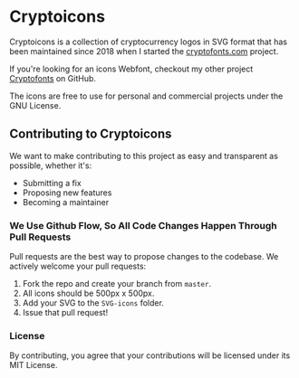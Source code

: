 # Cryptoicons

Cryptoicons is a collection of cryptocurrency logos in SVG format that has been maintained since 2018 when I started the [cryptofonts.com](https://www.cryptofonts.com) project.

If you're looking for an icons Webfont, checkout my other project [Cryptofonts](https://github.com/monzanifabio/cryptofont) on GitHub.

The icons are free to use for personal and commercial projects under the GNU License.

## Contributing to Cryptoicons

We want to make contributing to this project as easy and transparent as possible, whether it's:

- Submitting a fix
- Proposing new features
- Becoming a maintainer

### We Use Github Flow, So All Code Changes Happen Through Pull Requests

Pull requests are the best way to propose changes to the codebase. We actively welcome your pull requests:

1. Fork the repo and create your branch from `master`.
1. All icons should be 500px x 500px.
1. Add your SVG to the `SVG-icons` folder.
1. Issue that pull request!

### License
By contributing, you agree that your contributions will be licensed under its MIT License.
